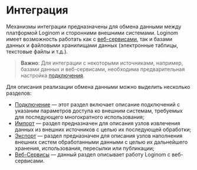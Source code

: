 # Интеграция

Механизмы интеграции предназначены для обмена данными между платформой Loginom и сторонними внешними системами. Loginom имеет возможность  работать как с [веб-сервисами](./web-services/README.md), так и базами данных и файловыми хранилищами данных (электронные таблицы, текстовые файлы и т.д.).

> **Важно**:
> Для интеграции с некоторыми источниками, например, базами данных и веб-сервисами, необходима предварительная настройка [подключения](./connections/README.md).

Для описания реализации обмена данными можно выделить несколько разделов:

* [Подключение](./connections/README.md) — этот раздел включает описание подключений с указаним параметров доступа ко внешним системам, требуемых для последующего многократного использования;
* [Импорт](./import/README.md) — раздел предназначен для описания узлов извлечения данных из внешних источников с целью их последующей обработки;
* [Экспорт](./export/README.md) — раздел предназначен для описания узлов наполнения внешних систем обработанными данными с целью их дальнейшего хранения, использования, пересылки или публикации;
* [Веб-Сервисы](./web-services/README.md) — данный раздел описывает работу Loginom с веб-сервисами.